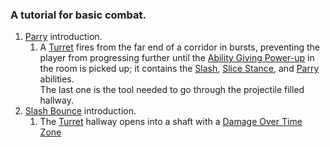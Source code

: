 ### A tutorial for basic combat. 

1. [Parry](../../Player%20Character/Ultion/Abilities/Parry.md) introduction.
	1. A [Turret](../Enviromental%20Features/Harmful/Enemies/Turret.md) fires from the far end of a corridor in bursts, preventing the player from progressing further until the [Ability Giving Power-up](../Enviromental%20Features/Helpful/Power-ups/Ability%20Giving.md) in the room is picked up; it contains the [Slash](../../Player%20Character/Ultion/Abilities/Slash.md), [Slice Stance](../../Player%20Character/Ultion/Abilities/Slice%20Stance.md), and [Parry](../../Player%20Character/Ultion/Abilities/Parry.md) abilities.<br>The last one is the tool needed to go through the projectile filled hallway.
2.  [Slash Bounce](../../Player%20Character/Ultion/Abilities/Slash.md) introduction.
	1. The [Turret](../Enviromental%20Features/Harmful/Enemies/Turret.md) hallway opens into a shaft with a [Damage Over Time Zone](../Enviromental%20Features/Harmful/Damage%20Zones.md)
